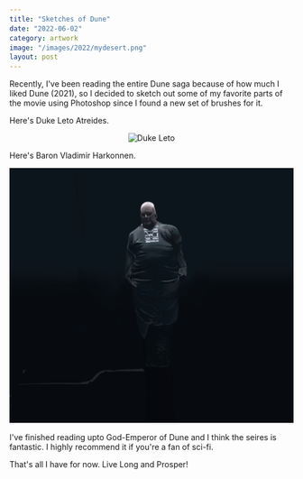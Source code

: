 ```yaml
---
title: "Sketches of Dune"
date: "2022-06-02"
category: artwork
image: "/images/2022/mydesert.png"
layout: post
---
```


Recently, I've been reading the entire Dune saga because of how much I liked Dune (2021), so I decided to sketch out some of my favorite parts of the movie using Photoshop since I found a new set of brushes for it. 

Here's Duke Leto Atreides.

<p align="center">
<img src = '/images/2022/dukeleto_moved_sign.png' alt="Duke Leto">
</p>

Here's Baron Vladimir Harkonnen.

<p align="center">
<img src = '/images/2022/mydesert.png' alt="The Baron">
</p>

I've finished reading upto God-Emperor of Dune and I think the seires is fantastic. I highly recommend it if you're a fan of sci-fi. 

That's all I have for now. Live Long and Prosper!